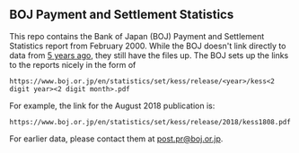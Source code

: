 ## BOJ Payment and Settlement Statistics

This repo contains the Bank of Japan (BOJ) Payment and Settlement Statistics report from February 2000. While the BOJ doesn't link directly to data from [5 years ago](https://www.boj.or.jp/en/statistics/outline/notice_2018/not180131a.htm/), they still have the files up. The BOJ sets up the links to the reports nicely in the form of

    https://www.boj.or.jp/en/statistics/set/kess/release/<year>/kess<2 digit year><2 digit month>.pdf

For example, the link for the August 2018 publication is:

    https://www.boj.or.jp/en/statistics/set/kess/release/2018/kess1808.pdf

For earlier data, please contact them at post.pr@boj.or.jp.